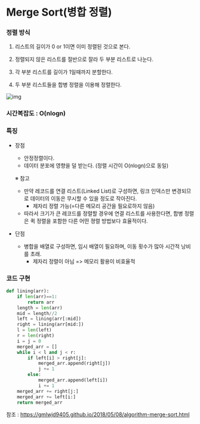 # Merge Sort(병합 정렬)

### 정렬 방식

1. 리스트의 길이가 0 or 1이면 이미 정렬된 것으로 본다.

2. 정렬되지 않은 리스트를 절반으로 잘라 두 부분 리스트로 나눈다.

3. 각 부분 리스트를 길이가 1일때까지 분할한다.

4. 두 부분 리스트들을 합병 정렬을 이용해 정렬한다.

   

![img](https://gmlwjd9405.github.io/images/algorithm-merge-sort/merge-sort-concepts.png)

### 시간복잡도 : O(nlogn)

### 특징

- 장점
  - 안정정렬이다.
  - 데이터 분포에 영향을 덜 받는다. (정렬 시간이 O(nlogn)으로 동일)
  
  ※ 참고
  
  - 만약 레코드를 연결 리스트(Linked List)로 구성하면, 링크 인덱스만 변경되므로 데이터의 이동은 무시할 수 있을 정도로 작아진다.
    - 제자리 정렬 가능(=다른 메모리 공간을 필요로하지 않음)
  - 따라서 크기가 큰 레코드를 정렬할 경우에 연결 리스트를 사용한다면, 합병 정렬은 퀵 정렬을 포함한 다른 어떤 졍렬 방법보다 효율적이다.
  
- 단점
  - 병합을 배열로 구성하면, 임시 배열이 필요하며, 이동 횟수가 많아 시간적 낭비를 초래.
    - 제자리 정렬이 아님 => 메모리 활용이 비효율적

### 코드 구현

```python
def lining(arr):
    if len(arr)==1:
        return arr
    length = len(arr)
    mid = length//2
    left = lining(arr[:mid])
    right = lining(arr[mid:])
    l = len(left)
    r = len(right)
    i = j = 0
    merged_arr = []
    while i < l and j < r:
        if left[i] > right[j]:
            merged_arr.append(right[j])
            j += 1
        else:
            merged_arr.append(left[i])
            i += 1
    merged_arr += right[j:]
    merged_arr += left[i:]
    return merged_arr
```



참조 : https://gmlwjd9405.github.io/2018/05/08/algorithm-merge-sort.html
